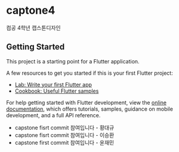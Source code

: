 # captone4

컴공 4학년 캡스톤디자인 

## Getting Started

This project is a starting point for a Flutter application.

A few resources to get you started if this is your first Flutter project:

- [Lab: Write your first Flutter app](https://docs.flutter.dev/get-started/codelab)
- [Cookbook: Useful Flutter samples](https://docs.flutter.dev/cookbook)

For help getting started with Flutter development, view the
[online documentation](https://docs.flutter.dev/), which offers tutorials,
samples, guidance on mobile development, and a full API reference.

- capstone fisrt commit 참여입니다 - 황대규
- capstone fisrt commit 참여입니다 - 이승환
- capstone first commit 참여입니다 - 윤재민

